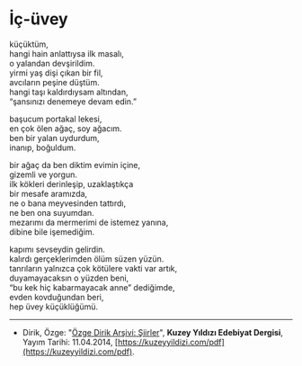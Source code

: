 # İç-üvey  
  
küçüktüm,  
hangi hain anlattıysa ilk masalı,  
o yalandan devşirildim.  
yirmi yaş dişi çıkan bir fil,  
avcıların peşine düştüm.  
hangi taşı kaldırdıysam altından,  
“şansınızı denemeye devam edin.”  
  
başucum portakal lekesi,  
en çok ölen ağaç, soy ağacım.  
ben bir yalan uydurdum,  
inanıp, boğuldum.  
  
bir ağaç da ben diktim evimin içine,  
gizemli ve yorgun.  
ilk kökleri derinleşip, uzaklaştıkça  
bir mesafe aramızda,  
ne o bana meyvesinden tattırdı,  
ne ben ona suyumdan.  
mezarımı da mermerimi de istemez yanına,  
dibine bile işemediğim.  
  
kapımı sevseydin gelirdin.  
kalırdı gerçeklerimden ölüm süzen yüzün.  
tanrıların yalnızca çok kötülere vakti var artık,  
duyamayacaksın o yüzden beni,  
“bu kek hiç kabarmayacak anne” dediğimde,  
evden kovduğundan beri,  
hep üvey küçüklüğümü.

---
- Dirik, Özge: "[Özge Dirik Arşivi: Şiirler](https://kuzeyyildizi.com/files/ozgedirik-siirler.pdf)", **Kuzey Yıldızı Edebiyat Dergisi**, Yayım Tarihi: 11.04.2014, [https://kuzeyyildizi.com/pdf](https://kuzeyyildizi.com/pdf).
